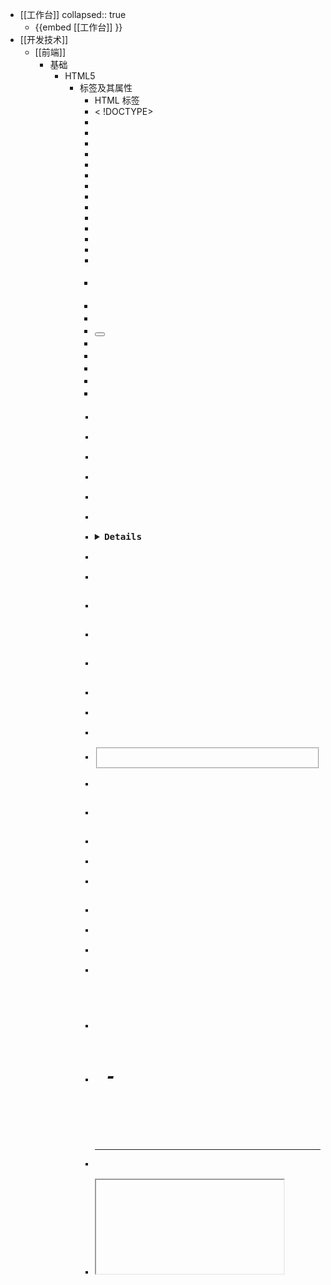 - [[工作台]] 
  collapsed:: true
	- {{embed [[工作台]] }}
- [[开发技术]]
	- [[前端]]
		- 基础
			- HTML5
				- 标签及其属性
					- HTML 标签
					  <!-->
					- < !DOCTYPE>
					- <a>
					- <abbr>
					- <acronym>
					- <address>
					- <applet>
					- <area>
					- <article>
					- <aside>
					- <audio>
					- <b>
					- <base>
					- <basefont>
					- <bdi>
					- <bdo>
					- <big>
					- <blockquote>
					- <body>
					- <br>
					- <button>
					- <canvas>
					- <caption>
					- <center>
					- <cite>
					- <code>
					- <col>
					- <colgroup>
					- <command>
					- <datalist>
					- <dd>
					- <del>
					- <details>
					- <dfn>
					- <dialog>
					- <dir>
					- <div>
					- <dl>
					- <dt>
					- <em>
					- <embed>
					- <fieldset>
					- <figcaption>
					- <figure>
					- <font>
					- <footer>
					- <form>
					- <frame>
					- <frameset>
					- <head>
					- <header>
					- <hgroup>
					- <h1> - <h6>
					- <hr>
					- <i><iframe><img><input><ins><kbd><keygen><label><legend><li><link><main><map><mark><menu><meta><meter><nav><noframes><noscript><object><ol><optgroup><option><output><p><param><pre><html><picture><progress><q><rp><rt><ruby><s><samp><script><section><select><small><source><span><strike><strong><style><sub><summary><sup><table><tbody><td><textarea>< template><tfoot><th><thead><time><title><tr><track><tt><u><ul><var><video><wbr>
				- 样式
				- 选择器
			- CSS
			- JavaScript
			-
		- [[nodejs和npm的安装和环境搭建]] #node.js
		- [[[Vue学习]Vue开发流程——创建项目]] #vue
		-
		-
	- [[后端]]
		- [[ubuntu下安装npm+node.js]] #linux #unbuntu
		-
		-
		-
- 归档
	-